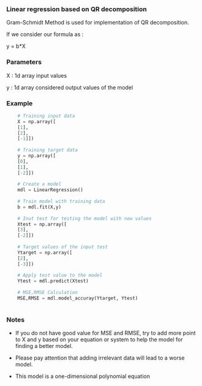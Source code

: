 ### Linear regression based on QR decomposition
Gram-Schmidt Method is used for implementation of QR decomposition.

If we consider our formula as :

y = b*X
    
### Parameters
X  : 1d array
        input values

y : 1d array
        considered output values of the model


### Example

```python
    # Training input data
	X = np.array([
    [1],
    [2],
    [-1]])            
	
    # Training target data
    y = np.array([
    [0],
    [1],
    [-2]])  
    
	# Create a model
    mdl = LinearRegression()
    
	# Train model with training data
    b = mdl.fit(X,y)
    
    # Inut test for testing the model with new values
    Xtest = np.array([
    [3],
    [-2]])  
    
    # Target values of the input test
    Ytarget = np.array([
    [2],
    [-3]])  
	
    # Apply test value to the model
    Ytest = mdl.predict(Xtest)
	
    # MSE,RMSE Calculation
    MSE,RMSE = mdl.model_accuray(Ytarget, Ytest)   
	
```


### Notes
   
- If you do not have good value for MSE and RMSE, try to add more point to X and y based on your equation or system to help the model for finding a better model.

- Please pay attention that adding irrelevant data will lead to a worse model. 

- This model is a one-dimensional polynomial equation
   
